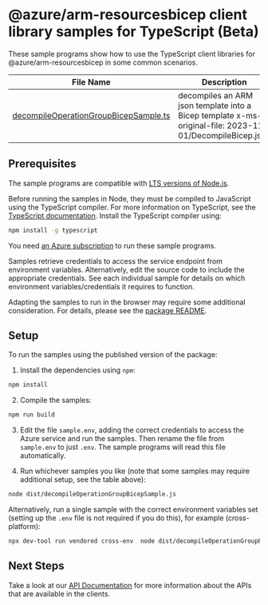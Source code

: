 # @azure/arm-resourcesbicep client library samples for TypeScript (Beta)

These sample programs show how to use the TypeScript client libraries for @azure/arm-resourcesbicep in some common scenarios.

| **File Name**                                                               | **Description**                                                                                          |
| --------------------------------------------------------------------------- | -------------------------------------------------------------------------------------------------------- |
| [decompileOperationGroupBicepSample.ts][decompileoperationgroupbicepsample] | decompiles an ARM json template into a Bicep template x-ms-original-file: 2023-11-01/DecompileBicep.json |

## Prerequisites

The sample programs are compatible with [LTS versions of Node.js](https://github.com/nodejs/release#release-schedule).

Before running the samples in Node, they must be compiled to JavaScript using the TypeScript compiler. For more information on TypeScript, see the [TypeScript documentation][typescript]. Install the TypeScript compiler using:

```bash
npm install -g typescript
```

You need [an Azure subscription][freesub] to run these sample programs.

Samples retrieve credentials to access the service endpoint from environment variables. Alternatively, edit the source code to include the appropriate credentials. See each individual sample for details on which environment variables/credentials it requires to function.

Adapting the samples to run in the browser may require some additional consideration. For details, please see the [package README][package].

## Setup

To run the samples using the published version of the package:

1. Install the dependencies using `npm`:

```bash
npm install
```

2. Compile the samples:

```bash
npm run build
```

3. Edit the file `sample.env`, adding the correct credentials to access the Azure service and run the samples. Then rename the file from `sample.env` to just `.env`. The sample programs will read this file automatically.

4. Run whichever samples you like (note that some samples may require additional setup, see the table above):

```bash
node dist/decompileOperationGroupBicepSample.js
```

Alternatively, run a single sample with the correct environment variables set (setting up the `.env` file is not required if you do this), for example (cross-platform):

```bash
npx dev-tool run vendored cross-env  node dist/decompileOperationGroupBicepSample.js
```

## Next Steps

Take a look at our [API Documentation][apiref] for more information about the APIs that are available in the clients.

[decompileoperationgroupbicepsample]: https://github.com/Azure/azure-sdk-for-js/blob/main/sdk/resources/arm-resourcesbicep/samples/v1-beta/typescript/src/decompileOperationGroupBicepSample.ts
[apiref]: https://learn.microsoft.com/javascript/api/@azure/arm-resourcesbicep?view=azure-node-preview
[freesub]: https://azure.microsoft.com/free/
[package]: https://github.com/Azure/azure-sdk-for-js/tree/main/sdk/resources/arm-resourcesbicep/README.md
[typescript]: https://www.typescriptlang.org/docs/home.html

